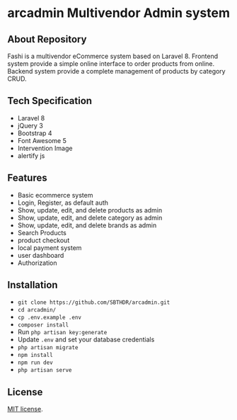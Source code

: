 # arcadmin Multivendor Admin system

## About Repository

Fashi is a multivendor eCommerce system based on Laravel 8.
Frontend system provide a simple online interface to order products from online.
Backend system provide a complete management of products by category CRUD.

## Tech Specification

- Laravel 8
- jQuery 3
- Bootstrap 4
- Font Awesome 5
- Intervention Image
- alertify js

## Features

- Basic ecommerce system
- Login, Register, as default auth
- Show, update, edit, and delete products as admin
- Show, update, edit, and delete category as admin
- Show, update, edit, and delete brands as admin
- Search Products
- product checkout
- local payment system
- user dashboard
- Authorization

## Installation

- `git clone https://github.com/SBTHDR/arcadmin.git`
- `cd arcadmin/`
- `cp .env.example .env`
- `composer install`
- Run `php artisan key:generate`
- Update `.env` and set your database credentials
- `php artisan migrate`
- `npm install`
- `npm run dev`
- `php artisan serve`

## License

[MIT license](https://opensource.org/licenses/MIT).
